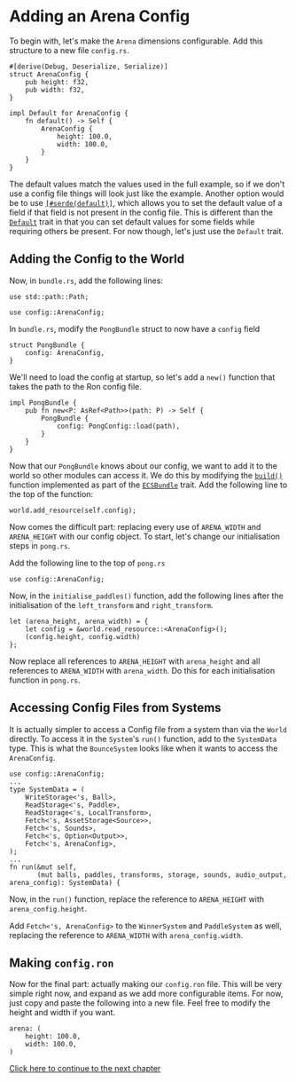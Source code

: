 # Adding an Arena Config

To begin with, let's make the `Arena` dimensions configurable. Add this structure to a new file `config.rs`.
```rust,ignore
#[derive(Debug, Deserialize, Serialize)]
struct ArenaConfig {
    pub height: f32,
    pub width: f32,
}

impl Default for ArenaConfig {
    fn default() -> Self {
        ArenaConfig {
            height: 100.0,
            width: 100.0,
        }
    }
}
```

The default values match the values used in the full example, so if we don't use a config file things will 
look just like the example. Another option would be to use [`[#serde(default)]`][serde_default], which allows
you to set the default value of a field if that field is not present in the config file. This is different
than the [`Default`][default] trait in that you can set default values for some fields while requiring others
be present. For now though, let's just use the `Default` trait.

## Adding the Config to the World
Now, in `bundle.rs`, add the following lines:
```rust,ignore
use std::path::Path;

use config::ArenaConfig;
```

In `bundle.rs`, modify the `PongBundle` struct to now have a `config` field
```rust,ignore
struct PongBundle {
    config: ArenaConfig,
}
```
We'll need to load the config at startup, so let's add a `new()` function that takes the path to the Ron 
config file.
```rust,ignore
impl PongBundle {
    pub fn new<P: AsRef<Path>>(path: P) -> Self {
        PongBundle {
            config: PongConfig::load(path),
        }
    }
}
```

Now that our `PongBundle` knows about our config, we want to add it to the world so other modules can access 
it. We do this by modifying the [`build()`][ecsbuild] function implemented as part of the 
[`ECSBundle`][ecsbundle] trait. Add the following line to the top of the function:
```rust,ignore
world.add_resource(self.config);
```

Now comes the difficult part: replacing every use of `ARENA_WIDTH` and `ARENA_HEIGHT` with our config object. 
To start, let's change our initialisation steps in `pong.rs`.

Add the following line to the top of `pong.rs`
```rust,ignore
use config::ArenaConfig;
```

Now, in the `initialise_paddles()` function, add the following lines after the initialisation of the 
`left_transform` and `right_transform`.
```rust,ignore
let (arena_height, arena_width) = {
    let config = &world.read_resource::<ArenaConfig>();
    (config.height, config.width)
};
```

Now replace all references to `ARENA_HEIGHT` with `arena_height` and all references to `ARENA_WIDTH` with 
`arena_width`. Do this for each initialisation function in `pong.rs`.

## Accessing Config Files from Systems
It is actually simpler to access a Config file from a system than via the `World` directly. To access 
it in the `System`'s `run()` function, add to the `SystemData` type. This is what the `BounceSystem` looks 
like when it wants to access the `ArenaConfig`.
```rust,ignore
use config::ArenaConfig;
...
type SystemData = (
    WriteStorage<'s, Ball>,
    ReadStorage<'s, Paddle>,
    ReadStorage<'s, LocalTransform>,
    Fetch<'s, AssetStorage<Source>>,
    Fetch<'s, Sounds>,
    Fetch<'s, Option<Output>>,
    Fetch<'s, ArenaConfig>,
);
...
fn run(&mut self, 
       (mut balls, paddles, transforms, storage, sounds, audio_output, arena_config): SystemData) {
```
Now, in the `run()` function, replace the reference to `ARENA_HEIGHT` with `arena_config.height`.

Add `Fetch<'s, ArenaConfig>` to the `WinnerSystem` and `PaddleSystem` as well, replacing the reference to 
`ARENA_WIDTH` with `arena_config.width`.

## Making `config.ron`

Now for the final part: actually making our `config.ron` file. This will be very simple right now, and 
expand as we add more configurable items. For now, just copy and paste the following into a new file. Feel 
free to modify the height and width if you want.

```ignore
arena: (
    height: 100.0,
    width: 100.0,
)
```

[Click here to continue to the next chapter][1]

[config]: https://docs.rs/amethyst_config/0.5.0/amethyst_config/trait.Config.html
[ecsbundle]: https://docs.rs/amethyst_core/0.1.0/amethyst_core/bundle/trait.ECSBundle.html
[ecsbuild]: https://docs.rs/amethyst_core/0.1.0/amethyst_core/bundle/trait.ECSBundle.html#tymethod.build
[1]: ./appendices/a_config_files/ball_config.html
[serde_default]: https://serde.rs/attr-default.html
[default]: https://doc.rust-lang.org/std/default/trait.Default.html
